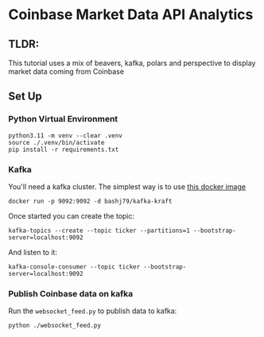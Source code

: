 # Coinbase Market Data API Analytics


## TLDR:

This tutorial uses a mix of beavers, kafka, polars and perspective to display market data coming from Coinbase


## Set Up

### Python Virtual Environment

```shell
python3.11 -m venv --clear .venv
source ./.venv/bin/activate
pip install -r requirements.txt
```

### Kafka

You'll need a kafka cluster. 
The simplest way is to use [this docker image](https://github.com/bashj79/kafka-kraft-docker)

```shell
docker run -p 9092:9092 -d bashj79/kafka-kraft
```

Once started you can create the topic: 
```shell
kafka-topics --create --topic ticker --partitions=1 --bootstrap-server=localhost:9092
```

And listen to it:
```shell
kafka-console-consumer --topic ticker --bootstrap-server=localhost:9092
```
### Publish Coinbase data on kafka

Run the `websocket_feed.py` to publish data to kafka:
```angular2html
python ./websocket_feed.py
```